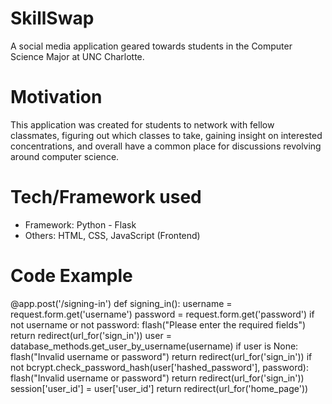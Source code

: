 # SkillSwap
A social media application geared towards students in the Computer Science Major at UNC Charlotte.

# Motivation
This application was created for students to network with fellow classmates, figuring out which classes to take, gaining insight on interested concentrations, and overall have a common place for discussions revolving around computer science.

# Tech/Framework used
- Framework: Python - Flask
- Others: HTML, CSS, JavaScript (Frontend)

# Code Example
@app.post('/signing-in')
def signing_in():
    username = request.form.get('username')
    password = request.form.get('password')
    if not username or not password:
        flash("Please enter the required fields")
        return redirect(url_for('sign_in'))
    user = database_methods.get_user_by_username(username)
    if user is None:
        flash("Invalid username or password")
        return redirect(url_for('sign_in'))
    if not bcrypt.check_password_hash(user['hashed_password'], password):
        flash("Invalid username or password")
        return redirect(url_for('sign_in'))
    session['user_id'] = user['user_id']
    return redirect(url_for('home_page'))
